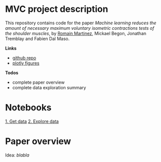 # MVC project description

This repository contains code for the paper _Machine learning reduces the amount of necessary maximum voluntary isometric contractions tests of the shoulder muscles_, by [Romain Martinez](https://github.com/romainmartinez), Mickael Begon, Jonathan Tremblay and Fabien Dal Maso.

**Links**
- [github repo](https://github.com/romainmartinez/mvc)
- [plotly figures](https://plot.ly/organize/romainmartinez:114)

**Todos**
- complete paper overview
- complete data exploration summary

# Notebooks
[1. Get data](http://htmlpreview.github.io/?https://github.com/romainmartinez/mvc/blob/master/share/notebooks/0_get_data.html)
[2. Explore data](http://htmlpreview.github.io/?https://github.com/romainmartinez/mvc/blob/master/share/notebooks/1_explore_data.html)

# Paper overview
Idea: _blabla_
